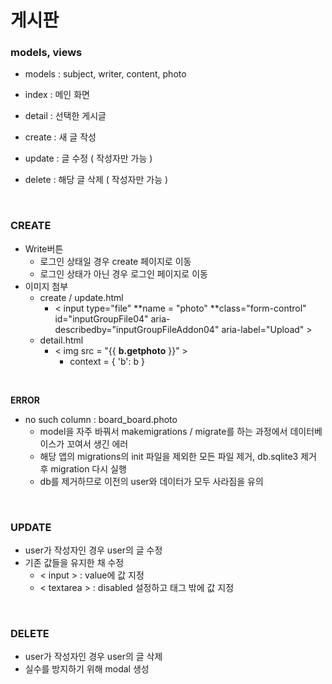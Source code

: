 # 게시판

### models, views

* models : subject, writer, content, photo

* index : 메인 화면
* detail : 선택한 게시글 
* create : 새 글 작성 
* update : 글 수정 ( 작성자만 가능 )
* delete : 해당 글 삭제 ( 작성자만 가능 )

</br>

### CREATE

* Write버튼
  * 로그인 상태일 경우 create 페이지로 이동
  * 로그인 상태가 아닌 경우 로그인 페이지로 이동
* 이미지 첨부
  * create / update.html
    * < input type="file" **name = "photo" **class="form-control" id="inputGroupFile04" aria-describedby="inputGroupFileAddon04" aria-label="Upload" >
  * detail.html 
    * < img src = "{{ **b.getphoto** }}" >
      * context = { 'b': b }

</br>

**ERROR**

* no such column : board_board.photo
  * model을 자주 바꿔서 makemigrations / migrate를 하는 과정에서 데이터베이스가 꼬여서 생긴 에러
  * 해당 앱의 migrations의 init 파일을 제외한 모든 파일 제거, db.sqlite3 제거 후 migration 다시 실행
  * db를 제거하므로 이전의 user와 데이터가 모두 사라짐을 유의

</br>

### UPDATE

* user가 작성자인 경우 user의 글 수정
* 기존 값들을 유지한 채 수정
  * < input > : value에 값 지정
  * < textarea > : disabled 설정하고 태그 밖에 값 지정

</br>

### DELETE

* user가 작성자인 경우 user의 글 삭제
* 실수를 방지하기 위해 modal 생성


